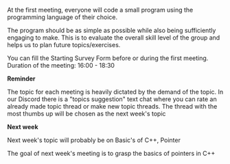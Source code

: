 At the first meeting, everyone will code a small program using the programming language of their choice. 

The program should be as simple as possible while also being sufficiently engaging to make. This is to evaluate the overall skill level of the group and helps us to plan future topics/exercises.

You can fill the Starting Survey Form before or during the first meeting. Duration of the meeting: 16:00 - 18:30

**Reminder**

The topic for each meeting is heavily dictated by the demand of the topic. In our Discord there is a "topics suggestion" text chat where you can rate an already made topic thread or make new topic threads. The thread with the most thumbs up will be chosen as the next week's topic

**Next week**

Next week's topic will probably be on Basic's of C++, Pointer

The goal of next week's meeting is to grasp the basics of pointers in C++

